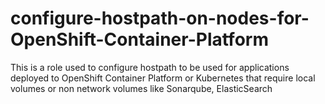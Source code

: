 # configure-hostpath-on-nodes-for-OpenShift-Container-Platform
This is a role used to configure hostpath to be used for applications deployed to OpenShift Container Platform or Kubernetes that require local volumes or non network volumes like Sonarqube, ElasticSearch 
